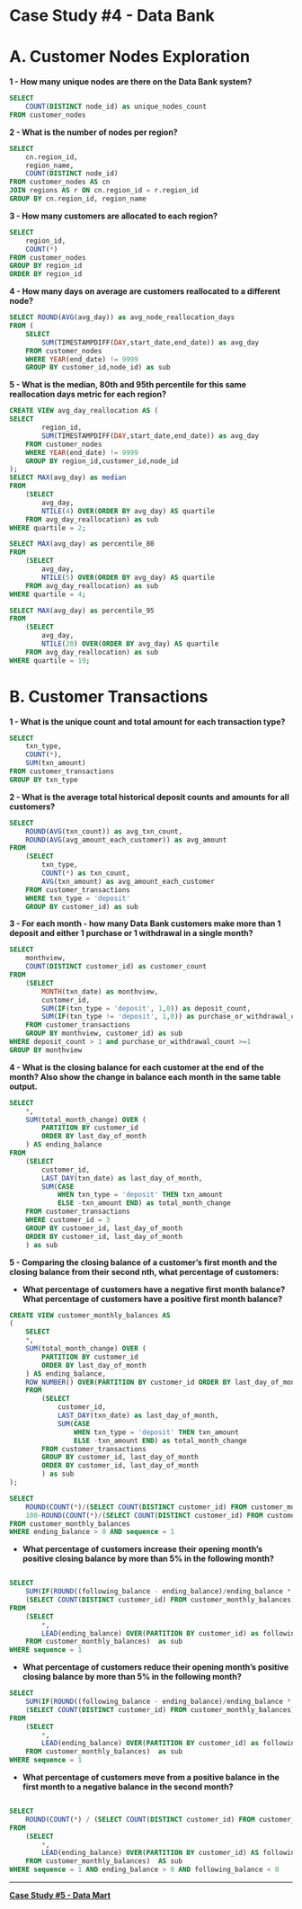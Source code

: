 # Case Study #4 - Data Bank

# **A. Customer Nodes Exploration**

**1 - How many unique nodes are there on the Data Bank system?**

```sql
SELECT
	COUNT(DISTINCT node_id) as unique_nodes_count
FROM customer_nodes
```

**2 - What is the number of nodes per region?**

```sql
SELECT
	cn.region_id,
    region_name,
    COUNT(DISTINCT node_id)
FROM customer_nodes AS cn
JOIN regions AS r ON cn.region_id = r.region_id
GROUP BY cn.region_id, region_name
```

**3 - How many customers are allocated to each region?**

```sql
SELECT
    region_id,
    COUNT(*)
FROM customer_nodes
GROUP BY region_id
ORDER BY region_id
```

**4 - How many days on average are customers reallocated to a different node?**

```sql
SELECT ROUND(AVG(avg_day)) as avg_node_reallocation_days
FROM (
	SELECT
		SUM(TIMESTAMPDIFF(DAY,start_date,end_date)) as avg_day
	FROM customer_nodes
	WHERE YEAR(end_date) != 9999
	GROUP BY customer_id,node_id) as sub

```

**5 - What is the median, 80th and 95th percentile for this same reallocation days metric for each region?**

```sql
CREATE VIEW avg_day_reallocation AS (
SELECT
		region_id,
		SUM(TIMESTAMPDIFF(DAY,start_date,end_date)) as avg_day
	FROM customer_nodes
	WHERE YEAR(end_date) != 9999
	GROUP BY region_id,customer_id,node_id
);
SELECT MAX(avg_day) as median
FROM
	(SELECT
		avg_day,
		NTILE(4) OVER(ORDER BY avg_day) AS quartile
	FROM avg_day_reallocation) as sub
WHERE quartile = 2;

SELECT MAX(avg_day) as percentile_80
FROM
	(SELECT
		avg_day,
		NTILE(5) OVER(ORDER BY avg_day) AS quartile
	FROM avg_day_reallocation) as sub
WHERE quartile = 4;

SELECT MAX(avg_day) as percentile_95
FROM
	(SELECT
		avg_day,
		NTILE(20) OVER(ORDER BY avg_day) AS quartile
	FROM avg_day_reallocation) as sub
WHERE quartile = 19;

```

# **B. Customer Transactions**

**1 - What is the unique count and total amount for each transaction type?**

```sql
SELECT
	txn_type,
    COUNT(*),
    SUM(txn_amount)
FROM customer_transactions
GROUP BY txn_type
```

**2 - What is the average total historical deposit counts and amounts for all customers?**

```sql
SELECT
	ROUND(AVG(txn_count)) as avg_txn_count,
    ROUND(AVG(avg_amount_each_customer)) as avg_amount
FROM
	(SELECT
		txn_type,
		COUNT(*) as txn_count,
		AVG(txn_amount) as avg_amount_each_customer
	FROM customer_transactions
	WHERE txn_type = 'deposit'
	GROUP BY customer_id) as sub
```

**3 - For each month - how many Data Bank customers make more than 1 deposit and either 1 purchase or 1 withdrawal in a single month?**

```sql
SELECT
	monthview,
    COUNT(DISTINCT customer_id) as customer_count
FROM
	(SELECT
		MONTH(txn_date) as monthview,
		customer_id,
		SUM(IF(txn_type = 'deposit', 1,0)) as deposit_count,
		SUM(IF(txn_type != 'deposit', 1,0)) as purchase_or_withdrawal_count
	FROM customer_transactions
	GROUP BY monthview, customer_id) as sub
WHERE deposit_count > 1 and purchase_or_withdrawal_count >=1
GROUP BY monthview
```

**4 - What is the closing balance for each customer at the end of the month? Also show the change in balance each month in the same table output.**

```sql
SELECT
    *,
    SUM(total_month_change) OVER (
        PARTITION BY customer_id
        ORDER BY last_day_of_month
    ) AS ending_balance
FROM
    (SELECT
        customer_id,
        LAST_DAY(txn_date) as last_day_of_month,
        SUM(CASE
            WHEN txn_type = 'deposit' THEN txn_amount
            ELSE -txn_amount END) as total_month_change
    FROM customer_transactions
    WHERE customer_id = 3
    GROUP BY customer_id, last_day_of_month
    ORDER BY customer_id, last_day_of_month
    ) as sub

```

**5 - Comparing the closing balance of a customer’s first month and the closing balance from their second nth, what percentage of customers:**

- **What percentage of customers have a negative first month balance? What percentage of customers have a positive first month balance?**

```sql
CREATE VIEW customer_monthly_balances AS
(
	SELECT
    *,
    SUM(total_month_change) OVER (
        PARTITION BY customer_id
        ORDER BY last_day_of_month
    ) AS ending_balance,
    ROW_NUMBER() OVER(PARTITION BY customer_id ORDER BY last_day_of_month) AS sequence
	FROM
		(SELECT
			customer_id,
			LAST_DAY(txn_date) as last_day_of_month,
			SUM(CASE
				WHEN txn_type = 'deposit' THEN txn_amount
				ELSE -txn_amount END) as total_month_change
		FROM customer_transactions
		GROUP BY customer_id, last_day_of_month
		ORDER BY customer_id, last_day_of_month
		) as sub
);

SELECT
	ROUND(COUNT(*)/(SELECT COUNT(DISTINCT customer_id) FROM customer_monthly_balances) * 100,1) AS positive_percentage,
    100-ROUND(COUNT(*)/(SELECT COUNT(DISTINCT customer_id) FROM customer_monthly_balances) * 100,1) AS negative_percentage
FROM customer_monthly_balances
WHERE ending_balance > 0 AND sequence = 1
```

- **What percentage of customers increase their opening month’s positive closing balance by more than 5% in the following month?**

```sql

SELECT
	SUM(IF(ROUND((following_balance - ending_balance)/ending_balance * 100) > 5.0,1,0))/
    (SELECT COUNT(DISTINCT customer_id) FROM customer_monthly_balances) * 100 AS percentage
FROM
	(SELECT
		*,
		LEAD(ending_balance) OVER(PARTITION BY customer_id) as following_balance
	FROM customer_monthly_balances)  as sub
WHERE sequence = 1

```

- **What percentage of customers reduce their opening month’s positive closing balance by more than 5% in the following month?**

```sql
SELECT
	SUM(IF(ROUND((following_balance - ending_balance)/ending_balance * 100) < 5.0,1,0))/
    (SELECT COUNT(DISTINCT customer_id) FROM customer_monthly_balances) * 100 AS percentage
FROM
	(SELECT
		*,
		LEAD(ending_balance) OVER(PARTITION BY customer_id) as following_balance
	FROM customer_monthly_balances)  as sub
WHERE sequence = 1

```

- **What percentage of customers move from a positive balance in the first month to a negative balance in the second month?**

```sql

SELECT
	ROUND(COUNT(*) / (SELECT COUNT(DISTINCT customer_id) FROM customer_monthly_balances) * 100,1) AS percentage
FROM
	(SELECT
		*,
		LEAD(ending_balance) OVER(PARTITION BY customer_id) AS following_balance
	FROM customer_monthly_balances)  AS sub
WHERE sequence = 1 AND ending_balance > 0 AND following_balance < 0
```

---

[**Case Study #5 - Data Mart**](../Case%20Study%20%235%20-%20Data%20Mart)
